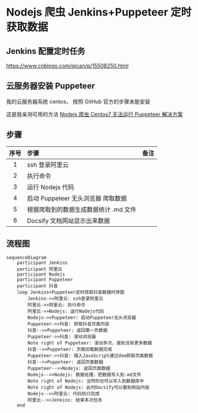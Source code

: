 # Nodejs 爬虫 Jenkins+Puppeteer 定时获取数据

## Jenkins 配置定时任务

https://www.cnblogs.com/qican/p/15508250.html

## 云服务器安装 Puppeteer

我的云服务器系统 centos， 按照 GitHub 官方的步骤未能安装

这是我亲测可用的方法 [Nodejs 爬虫 Centos7 无法运行 Puppeteer 解决方案](/frontend/1125-Nodejs爬虫Centos7无法运行Puppeteer)

## 步骤

| 序号 | 步骤                                  | 备注 |
| :--: | :------------------------------------ | :--- |
|  1   | ssh 登录阿里云                        |      |
|  2   | 执行命令                              |      |
|  3   | 运行 Nodejs 代码                      |      |
|  4   | 启动 Puppeteer 无头浏览器 爬取数据    |      |
|  5   | 根据爬取到的数据生成数据统计 .md 文件 |      |
|  6   | Docsify 文档网站显示出来数据          |      |

## 流程图

```Mermaid
sequenceDiagram
    participant Jenkins
    participant 阿里云
    participant Nodejs
    participant Puppeteer
    participant 抖音
    loop Jenkins+Puppeteer定时获取抖音数据时序图
        Jenkins->>阿里云: ssh登录阿里云
        阿里云->>阿里云: 执行命令
        阿里云->>Nodejs: 运行Nodejs代码
        Nodejs->>Puppeteer: 启动Puppeteer无头浏览器
        Puppeteer->>抖音: 获取抖音页面内容
        抖音-->>Puppeteer: 返回第一页数据
        Puppeteer->>抖音: 滚动浏览器
        Note right of Puppeteer: 滚动多次，直到没有更多数据
        抖音-->>Puppeteer: 页面加载数据完成
        Puppeteer->>抖音: 插入JavaScript通过dom获取页面数据
        抖音-->>Puppeteer: 返回页面数据
        Puppeteer-->>Nodejs: 返回页面数据
        Nodejs-->>Nodejs: 数据处理，把数据写入到.md文件
        Note right of Nodejs: 当然你也可以写入到数据库中
        Note right of Nodejs: 此时Docsify可以看到网站内容
        Nodejs-->>阿里云: 代码执行完成
        阿里云-->>Jenkins: 结束本次任务
    end
```

